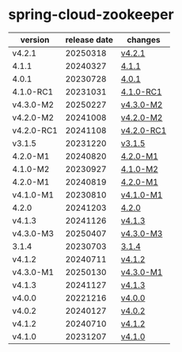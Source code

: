 # spring-cloud-zookeeper	


|version|release date|changes|
|---|---|---|
|v4.2.1|20250318|[v4.2.1](./v4.2.1-20250318.md)|
|4.1.1|20240327|[4.1.1](./4.1.1-20240327.md)|
|4.0.1|20230728|[4.0.1](./4.0.1-20230728.md)|
|4.1.0-RC1|20231031|[4.1.0-RC1](./4.1.0-RC1-20231031.md)|
|v4.3.0-M2|20250227|[v4.3.0-M2](./v4.3.0-M2-20250227.md)|
|v4.2.0-M2|20241008|[v4.2.0-M2](./v4.2.0-M2-20241008.md)|
|v4.2.0-RC1|20241108|[v4.2.0-RC1](./v4.2.0-RC1-20241108.md)|
|v3.1.5|20231220|[v3.1.5](./v3.1.5-20231220.md)|
|4.2.0-M1|20240820|[4.2.0-M1](./4.2.0-M1-20240820.md)|
|4.1.0-M2|20230927|[4.1.0-M2](./4.1.0-M2-20230927.md)|
|4.2.0-M1|20240819|[4.2.0-M1](./4.2.0-M1-20240819.md)|
|v4.1.0-M1|20230810|[v4.1.0-M1](./v4.1.0-M1-20230810.md)|
|4.2.0|20241203|[4.2.0](./4.2.0-20241203.md)|
|v4.1.3|20241126|[v4.1.3](./v4.1.3-20241126.md)|
|v4.3.0-M3|20250407|[v4.3.0-M3](./v4.3.0-M3-20250407.md)|
|3.1.4|20230703|[3.1.4](./3.1.4-20230703.md)|
|v4.1.2|20240711|[v4.1.2](./v4.1.2-20240711.md)|
|v4.3.0-M1|20250130|[v4.3.0-M1](./v4.3.0-M1-20250130.md)|
|v4.1.3|20241127|[v4.1.3](./v4.1.3-20241127.md)|
|v4.0.0|20221216|[v4.0.0](./v4.0.0-20221216.md)|
|v4.0.2|20240127|[v4.0.2](./v4.0.2-20240127.md)|
|v4.1.2|20240710|[v4.1.2](./v4.1.2-20240710.md)|
|v4.1.0|20231207|[v4.1.0](./v4.1.0-20231207.md)|
